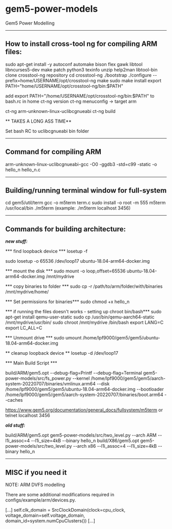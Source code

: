 # gem5-power-models
Gem5 Power Modelling


------------------------------------------------------
How to install cross-tool ng for compiling ARM files:
------------------------------------------------------
sudo apt-get install -y autoconf automake bison flex gawk libtool libncurses5-dev make patch python3 texinfo unzip help2man libtool-bin
clone crosstool-ng repository
cd crosstool-ng
./bootstrap
./configure --prefix=home/USERNAME/opt/crosstool-ng
make
sudo make install
export PATH="home/USERNAME/opt/crosstool-ng/bin:$PATH"

add export PATH="/home/USERNAME/opt/crosstool-ng/bin:$PATH" to bash.rc in home
ct-ng version
ct-ng menuconfig -> target arm

ct-ng arm-unknown-linux-uclibcgnueabi
ct-ng build

** TAKES A LONG ASS TIME**

Set bash RC to uclibcgnueabi bin folder

------------------------------------------------------
Command for compiling ARM
------------------------------------------------------
arm-unknown-linux-uclibcgnueabi-gcc -O0 -ggdb3 -std=c99 -static -o hello_n hello_n.c


------------------------------------------------------
Building/running terminal window for full-system
------------------------------------------------------
cd gem5/util/term
gcc  -o m5term term.c
sudo install -o root -m 555 m5term /usr/local/bin
./m5term <host> <port> (example: ./m5term localhost 3456)

------------------------------------------------------
Commands for building architecture:
------------------------------------------------------


***new stuff:***

*** find loopback device ***
losetup -f

sudo losetup -o 65536 /dev/loop17 ubuntu-18.04-arm64-docker.img


*** mount the disk ***
sudo mount -o loop,offset=65536 ubuntu-18.04-arm64-docker.img /mnt/mydrive


*** copy binaries to folder ***
sudo cp -r /path/to/arm/folder/with/binaries /mnt/mydrive/home/

*** Set permissions for binaries***
sudo chmod +x hello_n

*** if running the files doesn't works - setting up chroot bin/bash***
sudo apt-get install qemu-user-static
sudo cp /usr/bin/qemu-aarch64-static /mnt/mydrive/usr/bin/
sudo chroot /mnt/mydrive /bin/bash
export LANG=C
export LC_ALL=C


*** Unmount drive ***
sudo umount  /home/lpf9000/gem5/gem5/ubuntu-18.04-arm64-docker.img

** cleanup loopback device **
losetup -d /dev/loop17


*** Main Build Script ***

build/ARM/gem5.opt --debug-flag=Printf --debug-flag=Terminal gem5-power-models/src/fs_power.py --kernel /home/lpf9000/gem5/gem5/aarch-system-20220707/binaries/vmlinux.arm64 --disk /home/lpf9000/gem5/gem5/ubuntu-18.04-arm64-docker.img --bootloader /home/lpf9000/gem5/gem5/aarch-system-20220707/binaries/boot.arm64 --caches





https://www.gem5.org/documentation/general_docs/fullsystem/m5term
or
telnet localhost 3456

***old stuff:***

build/ARM/gem5.opt gem5-power-models/src/two_level.py --arch ARM --l1i_assoc=4 --l1i_size=4kB --binary hello_n
build/X86/gem5.opt gem5-power-models/src/two_level.py --arch x86 --l1i_assoc=4 --l1i_size=4kB --binary hello_n


------------------------------------------------------
MISC if you need it
------------------------------------------------------



NOTE: ARM DVFS modelling

 There are some additional modifications required in configs/example/arm/devices.py. 

[...]
self.clk_domain = SrcClockDomain(clock=cpu_clock,
                                 voltage_domain=self.voltage_domain,
                                 domain_id=system.numCpuClusters())
[...]
